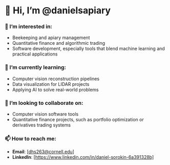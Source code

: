 # 👋 Hi, I’m @danielsapiary  

### 👀 I’m interested in:  
- Beekeeping and apiary management  
- Quantitative finance and algorithmic trading  
- Software development, especially tools that blend machine learning and practical applications  

### 🌱 I’m currently learning:  
- Computer vision reconstruction pipelines  
- Data visualization for LIDAR projects  
- Applying AI to solve real-world problems  

### 💞️ I’m looking to collaborate on:  
- Computer vision software tools  
- Quantitative finance projects, such as portfolio optimization or derivatives trading systems  

### 📫 How to reach me:  
- **Email**: [dhs263@cornell.edu]  
- **LinkedIn**: [https://www.linkedin.com/in/daniel-sorokin-6a391328b]
